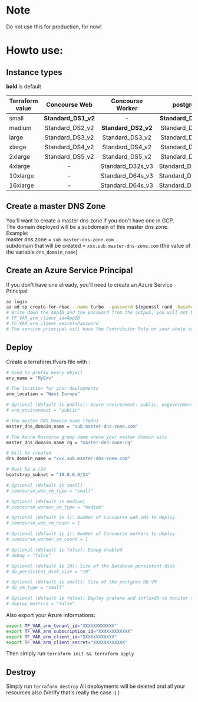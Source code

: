 # Note
Do not use this for production, for now!

# Howto use:
## Instance types
**bold** is default  

| Terraform value | Concourse Web       | Concourse Worker    | postgres            |
| --------------- | :-----------------: | :-----------------: | :-----------------: |
| small           | **Standard_DS1_v2** | -                   | **Standard_DS1_v2** |
| medium          | Standard_DS2_v2     | **Standard_DS2_v2** | Standard_DS2_v2     |
| large           | Standard_DS3_v2     | Standard_DS3_v2     | Standard_DS3_v2     |
| xlarge          | Standard_DS4_v2     | Standard_DS4_v2     | Standard_DS4_v2     |
| 2xlarge         | Standard_DS5_v2     | Standard_DS5_v2     | Standard_DS5_v2     |
| 4xlarge         | -                   | Standard_D32s_v3    | Standard_D32s_v3    |
| 10xlarge        | -                   | Standard_D64s_v3    | Standard_D64s_v3    |
| 16xlarge        | -                   | Standard_D64s_v3    | Standard_D64s_v3    |

## Create a master DNS Zone
You'll want to create a master dns zone if you don't have one in GCP.  
The domain deployed will be a subdomain of this master dns zone.  
Example:  
master dns zone = `sub.master-dns-zone.com`  
subdomain that will be created = `xxx.sub.master-dns-zone.com` (the value of the variable `dns_domain_name`)

## Create an Azure Service Principal
If you don't have one already, you'll need to create an Azure Service Principal:
```sh
az login
az ad sp create-for-rbac --name turbo --password $(openssl rand -base64 32) --years 999
# Write down the AppID and the password from the output, you will not be able to retrieve it later.
# TF_VAR_arm_client_id=AppID
# TF_VAR_arm_client_secret=Password
# The service principal will have the Contributor Role on your whole subscription
```

## Deploy
Create a terraform.tfvars file with :
```sh
# Used to prefix every object
env_name = "MyEnv"

# The location for your deployments
arm_location = "West Europe"

# Optional (default is public): Azure environment: public, usgovernment, german, china
# arm_environment = "public"

# The master DNS Domain name (fqdn)
master_dns_domain_name = "sub.master-dns-zone.com"

# The Azure Resource group name where your master domain sits
master_dns_domain_name_rg = "master-dns-zone-rg"

# Will be created
dns_domain_name = "xxx.sub.master-dns-zone.com"

# Must be a /24
bootstrap_subnet = "10.0.0.0/24"

# Optional (default is small)
# concourse_web_vm_type = "small"

# Optional (default is medium)
# concourse_worker_vm_type = "medium" 

# Optional (default is 1): Number of Concourse web VMs to deploy
# concourse_web_vm_count = 1

# Optional (default is 1): Number of Concourse workers to deploy
# concourse_worker_vm_count = 1

# Optional (default is false): Debug enabled
# debug = "false"

# Optional (default is 10): Size of the Database persistent disk
# db_persistent_disk_size = "10"

# Optional (default is small): Size of the postgres DB VM
# db_vm_type = "small"

# Optional (default is false): Deploy grafana and influxdb to monitor the solution
# deploy_metrics = "false"
```

Also export your Azure informations:
```sh
export TF_VAR_arm_tenant_id="XXXXXXXXXXXX"
export TF_VAR_arm_subscription_id="XXXXXXXXXXXX"
export TF_VAR_arm_client_id="XXXXXXXXXXXX"
export TF_VAR_arm_client_secret="XXXXXXXXXXXX"
```

Then simply run `terraform init && terraform apply`

## Destroy
Simply run `terraform destroy`
All deployments will be deleted and all your resources also (Verify that's really the case :) )